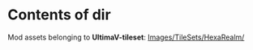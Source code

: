 # Contents of dir
Mod assets belonging to **UltimaV-tileset**: [Images/TileSets/HexaRealm/](https://github.com/hackedpassword/UltimaV-tileset/tree/main/Images/TileSets/HexaRealm)
